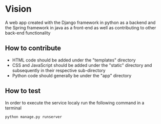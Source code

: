 # Vision

A web app created with the Django framework in python as a backend and the Spring framework in java as a front-end as well as contributing to other back-end functionality

## How to contribute

* HTML code should be added under the "templates" directory
* CSS and JavaScript should be added under the "static" directory and subsequently in their respective sub-directory
* Python code should generally be under the "app" directory

## How to test

In order to execute the service localy run the following command in a terminal

```bash
python manage.py runserver
```